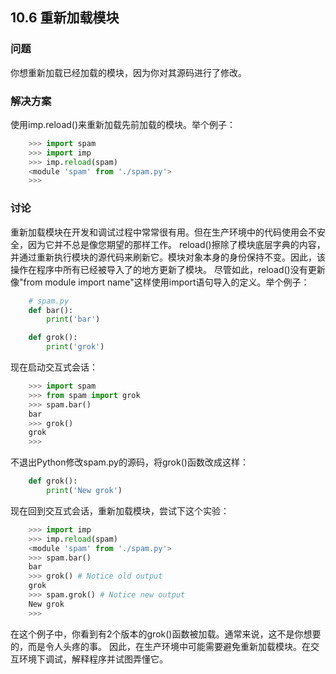 ## 10.6 重新加载模块 ##
### 问题 ###
你想重新加载已经加载的模块，因为你对其源码进行了修改。
### 解决方案 ###
使用imp.reload()来重新加载先前加载的模块。举个例子：
```python
    >>> import spam
    >>> import imp
    >>> imp.reload(spam)
    <module 'spam' from './spam.py'>
    >>>

```
### 讨论 ###
重新加载模块在开发和调试过程中常常很有用。但在生产环境中的代码使用会不安全，因为它并不总是像您期望的那样工作。
reload()擦除了模块底层字典的内容，并通过重新执行模块的源代码来刷新它。模块对象本身的身份保持不变。因此，该操作在程序中所有已经被导入了的地方更新了模块。
尽管如此，reload()没有更新像"from module import name"这样使用import语句导入的定义。举个例子：
```python
    # spam.py
    def bar():
        print('bar')

    def grok():
        print('grok')

```
现在启动交互式会话：
```python
    >>> import spam
    >>> from spam import grok
    >>> spam.bar()
    bar
    >>> grok()
    grok
    >>>

```
不退出Python修改spam.py的源码，将grok()函数改成这样：
```python
    def grok():
        print('New grok')

```
现在回到交互式会话，重新加载模块，尝试下这个实验：
```python
    >>> import imp
    >>> imp.reload(spam)
    <module 'spam' from './spam.py'>
    >>> spam.bar()
    bar
    >>> grok() # Notice old output
    grok
    >>> spam.grok() # Notice new output
    New grok
    >>>

```
在这个例子中，你看到有2个版本的grok()函数被加载。通常来说，这不是你想要的，而是令人头疼的事。
因此，在生产环境中可能需要避免重新加载模块。在交互环境下调试，解释程序并试图弄懂它。
